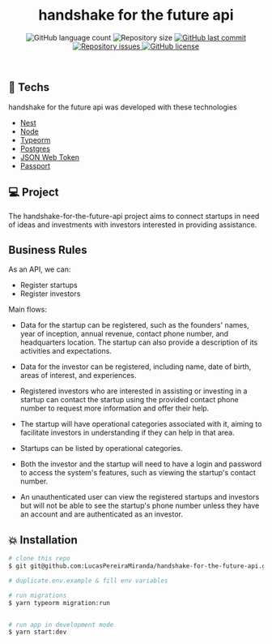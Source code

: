 <h1 align="center">
  <br/>
  handshake for the future api
</h1>

<p align="center">
  <img alt="GitHub language count" src="https://img.shields.io/github/languages/count/LucasPereiraMiranda/handshake-for-the-future-api">

  <img alt="Repository size" src="https://img.shields.io/github/repo-size/LucasPereiraMiranda/handshake-for-the-future-api">
  
  <a href="https://github.com/LucasPereiraMiranda/handshake-for-the-future-api/commits/master">
    <img alt="GitHub last commit" src="https://img.shields.io/github/last-commit/LucasPereiraMiranda/handshake-for-the-future-api">
  </a>

  <a href="https://github.com/LucasPereiraMiranda/handshake-for-the-future-api/issues">
    <img alt="Repository issues" src="https://img.shields.io/github/issues/LucasPereiraMiranda/handshake-for-the-future-api">
  </a>

  <a href="https://github.com/LucasPereiraMiranda/handshake-for-the-future-api/issues">
    <img alt="GitHub license" src="https://img.shields.io/github/license/LucasPereiraMiranda/handshake-for-the-future-api">
  </a>
</p>

<br>

## 🚀 Techs

handshake for the future api was developed with these technologies

- [Nest](https://nestjs.com/)
- [Node](https://nodejs.org/en)
- [Typeorm](https://typeorm.io/)
- [Postgres](https://www.postgresql.org/)
- [JSON Web Token](https://jwt.io/)
- [Passport](https://www.passportjs.org/)

## 💻 Project

The handshake-for-the-future-api project aims to connect startups in need of ideas and investments with investors interested in providing assistance.

## Business Rules

As an API, we can:

- Register startups
- Register investors

Main flows:

- Data for the startup can be registered, such as the founders' names, year of inception, annual revenue, contact phone number, and headquarters location. The startup can also provide a description of its activities and expectations.

- Data for the investor can be registered, including name, date of birth, areas of interest, and experiences.

- Registered investors who are interested in assisting or investing in a startup can contact the startup using the provided contact phone number to request more information and offer their help.

- The startup will have operational categories associated with it, aiming to facilitate investors in understanding if they can help in that area.

- Startups can be listed by operational categories.

- Both the investor and the startup will need to have a login and password to access the system's features, such as viewing the startup's contact number.

- An unauthenticated user can view the registered startups and investors but will not be able to see the startup's phone number unless they have an account and are authenticated as an investor.

## :boom: Installation

```bash
# clone this repo
$ git git@github.com:LucasPereiraMiranda/handshake-for-the-future-api.git

# duplicate.env.example & fill env variables

# run migrations
$ yarn typeorm migration:run


# run app in development mode
$ yarn start:dev

```
